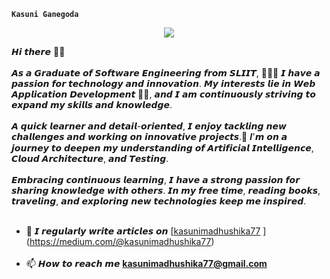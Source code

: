 **`Kasuni Ganegoda`**
<p align="center">
<img src="![Premium Photo _ Top view of workspace with agenda and laptop](https://github.com/kasuni77/kasuni77/assets/68696656/8ef9fede-e2ea-4fa4-b450-d058fcd5c149)
" /></a>
</p>

𝙃𝙞 𝙩𝙝𝙚𝙧𝙚 👋🏻<br><br>
𝘼𝙨 𝙖 𝙂𝙧𝙖𝙙𝙪𝙖𝙩𝙚 𝙤𝙛 𝙎𝙤𝙛𝙩𝙬𝙖𝙧𝙚 𝙀𝙣𝙜𝙞𝙣𝙚𝙚𝙧𝙞𝙣𝙜 𝙛𝙧𝙤𝙢 𝙎𝙇𝙄𝙄𝙏, 👩🏻‍🎓 𝙄 𝙝𝙖𝙫𝙚 𝙖 𝙥𝙖𝙨𝙨𝙞𝙤𝙣 𝙛𝙤𝙧 𝙩𝙚𝙘𝙝𝙣𝙤𝙡𝙤𝙜𝙮 𝙖𝙣𝙙 𝙞𝙣𝙣𝙤𝙫𝙖𝙩𝙞𝙤𝙣.
𝙈𝙮 𝙞𝙣𝙩𝙚𝙧𝙚𝙨𝙩𝙨 𝙡𝙞𝙚 𝙞𝙣 𝙒𝙚𝙗 𝘼𝙥𝙥𝙡𝙞𝙘𝙖𝙩𝙞𝙤𝙣 𝘿𝙚𝙫𝙚𝙡𝙤𝙥𝙢𝙚𝙣𝙩 👩‍💻, 𝙖𝙣𝙙 𝙄 𝙖𝙢 𝙘𝙤𝙣𝙩𝙞𝙣𝙪𝙤𝙪𝙨𝙡𝙮 𝙨𝙩𝙧𝙞𝙫𝙞𝙣𝙜 𝙩𝙤 𝙚𝙭𝙥𝙖𝙣𝙙 𝙢𝙮 𝙨𝙠𝙞𝙡𝙡𝙨 𝙖𝙣𝙙 𝙠𝙣𝙤𝙬𝙡𝙚𝙙𝙜𝙚.<br><br>
𝘼 𝙦𝙪𝙞𝙘𝙠 𝙡𝙚𝙖𝙧𝙣𝙚𝙧 𝙖𝙣𝙙 𝙙𝙚𝙩𝙖𝙞𝙡-𝙤𝙧𝙞𝙚𝙣𝙩𝙚𝙙, 𝙄 𝙚𝙣𝙟𝙤𝙮 𝙩𝙖𝙘𝙠𝙡𝙞𝙣𝙜 𝙣𝙚𝙬 𝙘𝙝𝙖𝙡𝙡𝙚𝙣𝙜𝙚𝙨 𝙖𝙣𝙙 𝙬𝙤𝙧𝙠𝙞𝙣𝙜 𝙤𝙣 𝙞𝙣𝙣𝙤𝙫𝙖𝙩𝙞𝙫𝙚 𝙥𝙧𝙤𝙟𝙚𝙘𝙩𝙨.📍
𝑰'𝙢 𝙤𝙣 𝙖 𝙟𝙤𝙪𝙧𝙣𝙚𝙮 𝙩𝙤 𝙙𝙚𝙚𝙥𝙚𝙣 𝙢𝙮 𝙪𝙣𝙙𝙚𝙧𝙨𝙩𝙖𝙣𝙙𝙞𝙣𝙜 𝙤𝙛 𝘼𝙧𝙩𝙞𝙛𝙞𝙘𝙞𝙖𝙡 𝙄𝙣𝙩𝙚𝙡𝙡𝙞𝙜𝙚𝙣𝙘𝙚, 𝘾𝙡𝙤𝙪𝙙 𝘼𝙧𝙘𝙝𝙞𝙩𝙚𝙘𝙩𝙪𝙧𝙚, 𝙖𝙣𝙙 𝙏𝙚𝙨𝙩𝙞𝙣𝙜.<br><br>
𝙀𝙢𝙗𝙧𝙖𝙘𝙞𝙣𝙜 𝙘𝙤𝙣𝙩𝙞𝙣𝙪𝙤𝙪𝙨 𝙡𝙚𝙖𝙧𝙣𝙞𝙣𝙜, 𝙄 𝙝𝙖𝙫𝙚 𝙖 𝙨𝙩𝙧𝙤𝙣𝙜 𝙥𝙖𝙨𝙨𝙞𝙤𝙣 𝙛𝙤𝙧 𝙨𝙝𝙖𝙧𝙞𝙣𝙜 𝙠𝙣𝙤𝙬𝙡𝙚𝙙𝙜𝙚 𝙬𝙞𝙩𝙝 𝙤𝙩𝙝𝙚𝙧𝙨.
𝙄𝙣 𝙢𝙮 𝙛𝙧𝙚𝙚 𝙩𝙞𝙢𝙚, 𝙧𝙚𝙖𝙙𝙞𝙣𝙜 𝙗𝙤𝙤𝙠𝙨, 𝙩𝙧𝙖𝙫𝙚𝙡𝙞𝙣𝙜, 𝙖𝙣𝙙 𝙚𝙭𝙥𝙡𝙤𝙧𝙞𝙣𝙜 𝙣𝙚𝙬 𝙩𝙚𝙘𝙝𝙣𝙤𝙡𝙤𝙜𝙞𝙚𝙨 𝙠𝙚𝙚𝙥 𝙢𝙚 𝙞𝙣𝙨𝙥𝙞𝙧𝙚𝙙.<br><br>
- 📝 𝙄 𝙧𝙚𝙜𝙪𝙡𝙖𝙧𝙡𝙮 𝙬𝙧𝙞𝙩𝙚 𝙖𝙧𝙩𝙞𝙘𝙡𝙚𝙨 𝙤𝙣 [[kasunimadhushika77](https://kasunimadhushika77) ](https://medium.com/@kasunimadhushika77)<br><br>
- 📫 𝙃𝙤𝙬 𝙩𝙤 𝙧𝙚𝙖𝙘𝙝 𝙢𝙚 **kasunimadhushika77@gmail.com**
